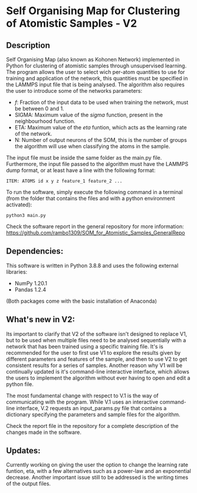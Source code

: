 # Self Organising Map for Clustering of Atomistic Samples - V2
## Description
Self Organising Map (also known as Kohonen Network) implemented in Python for clustering of atomistic samples through unsupervised learning. The program allows the user to select wich per-atom quantities to use for training and application of the network, this quantities must be specified in the LAMMPS input file that is being analysed. The algorithm also requires the user to introduce some of the networks parameters:
- _f_: Fraction of the input data to be used when training the network, must be between 0 and 1.
- SIGMA: Maximum value of the _sigma_ function, present in the neighbourhood function.
- ETA: Maximum value of the _eta_ funtion, which acts as the learning rate of the network.
- N: Number of output neurons of the SOM, this is the number of groups the algorithm will use when classifying the atoms in the sample.

The input file must be inside the same folder as the main.py file. Furthermore, the input file passed to the algorithm must have the LAMMPS dump format, or at least have a line with the following format:

`ITEM: ATOMS id x y z feature_1 feature_2 ...`

To run the software, simply execute the following command in a terminal (from the folder that contains the files and with a python environment activated):

`python3 main.py`

Check the software report in the general repository for more information: https://github.com/rambo1309/SOM_for_Atomistic_Samples_GeneralRepo

## Dependencies:
This software is written in Python 3.8.8 and uses the following external libraries:
- NumPy 1.20.1
- Pandas 1.2.4

(Both packages come with the basic installation of Anaconda)

## What's new in V2:
Its important to clarify that V2 of the software isn't designed to replace V1, but to be used when multiple files need to be analysed sequentially with a network that has been trained using a specific training file. It's is recommended for the user to first use V1 to explore the results given by different parameters and features of the sample, and then to use V2 to get consistent results for a series of samples. Another reason why V1 will be continually updated is it's command-line interactive interface, which allows the users to implement the algorithm without ever having to open and edit a python file.

The most fundamental change with respect to V.1 is the way of communicating with the program. While V.1 uses an interactive command-line interface, V.2 requests an input_params.py file that contains a dictionary specifying the parameters and sample files for the algorithm.

Check the report file in the repository for a complete description of the changes made in the software.

## Updates:
Currently working on giving the user the option to change the learning rate funtion, eta, with a few alternatives such as a power-law and an exponential decrease.
Another important issue still to be addressed is the writing times of the output files. 
